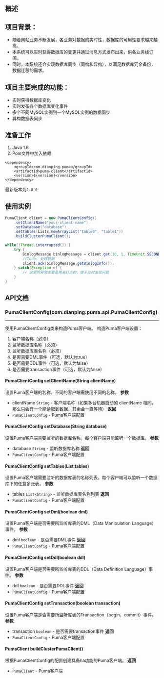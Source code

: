 概述
--------

## 项目背景：

*  随着网站业务不断发展，各业务对数据的实时性，数据库的可用性要求越来越高。
*  本系统可以实时获得数据库的变更并通过消息方式发布出来，供各业务线订阅。
*  同时，本系统还会实现数据库同步（同构和异构），以满足数据库冗余备份，数据迁移的需求。

## 项目主要完成的功能：

*  实时获得数据库变化
*  实时发布各个数据库变化事件
*  多个不同MySQL实例到一个MySQL实例的数据同步
*  异构数据表同步

## 准备工作
1. Java 1.6
2. Pom文件中加入依赖

```
<dependency>
    <groupId>com.dianping.puma</groupId>
    <artifactId>puma-client</artifactId>
    <version>${version}</version>
</dependency>
```

最新版本为`2.0.0`

## 使用实例

```java
PumaClient client = new PumaClientConfig()
	.setClientName("your-client-name")
	.setDatabase("database")
	.setTables(Lists.newArrayList("table0", "table1"))
	.buildClusterPumaClient();

while(!Thread.interrupted()) {
	try {
		BinlogMessage binlogMessage = client.get(10, 1, TimeUnit.SECOND);
		//Todo: 处理数据
		client.ack(binlogMessage.getBinlogInfo());
	} catch(Exception e) {
		// 这里的异常主要是用来打点的，便于及时发现问题
	}
}
```

## API文档

### PumaClientConfig(com.dianping.puma.api.PumaClientConfig)

***

使用PumaClientConfig类来构造Puma客户端。
构造Puma客户端设置：
1. 客户端名称（必须）
2. 监听数据库名称（必须）
3. 监听数据库表名称（必须）
4. 是否需要DML事件（可选，默认为true）
5. 是否需要DDL事件（可选，默认为false）
6. 是否需要transaction事件（可选，默认为false）

#### PumaClientConfig setClientName(String clientName)
设置Puma客户端的名称。不同的客户端需使用不同的名称。
**参数**
* clientName `String` - 客户端名称（如果多台机器启动的 clientName 相同，那么只会有一个能读取到数据，其余会一直等待）
**返回**
* `PumaClientConfig` - Puma客户端配置

#### PumaClientConfig setDatabase(String database)
设置Puma客户端需要监听的数据库名称。每个客户端只能监听一个数据库。
**参数**
* database `String` - 监听数据库名称
**返回**
* `PumaClientConfig` - Puma客户端配置

#### PumaClientConfig setTables(List<String> tables)
设置Puma客户端需要监听的数据库表的名称列表。每个客户端可以监听一个数据库下的任意多张表。
**参数**
* tables `List<String>` - 监听数据库表名称列表
**返回**
* `PumaClientConfig` - Puma客户端配置

#### PumaClientConfig setDml(boolean dml)
设置Puma客户端是否需要所监听库表的DML（Data Manipulation Language）事件。
**参数**
* dml `boolean` - 是否需要DML事件
**返回**
* `PumaClientConfig` - Puma客户端配置

#### PumaClientConfig setDdl(boolean ddl)
设置Puma客户端是否需要所监听库表的DDL（Data Definition Language）事件。
**参数**
* ddl `boolean` - 是否需要DDL事件
**返回**
* `PumaClientConfig` - Puma客户端配置

#### PumaClientConfig setTransaction(boolean transaction)
设置Puma客户端是否需要所监听库表的Transaction（begin，commit）事件。
**参数**
* transaction `boolean` - 是否需要transaction事件
**返回**
* `PumaClientConfig` - Puma客户端配置

#### PumaClient buildClusterPumaClient()
根据PumaClientConfig的配置创建具备ha功能的Puma客户端。
**返回**
* `PumaClient` - Puma客户端
